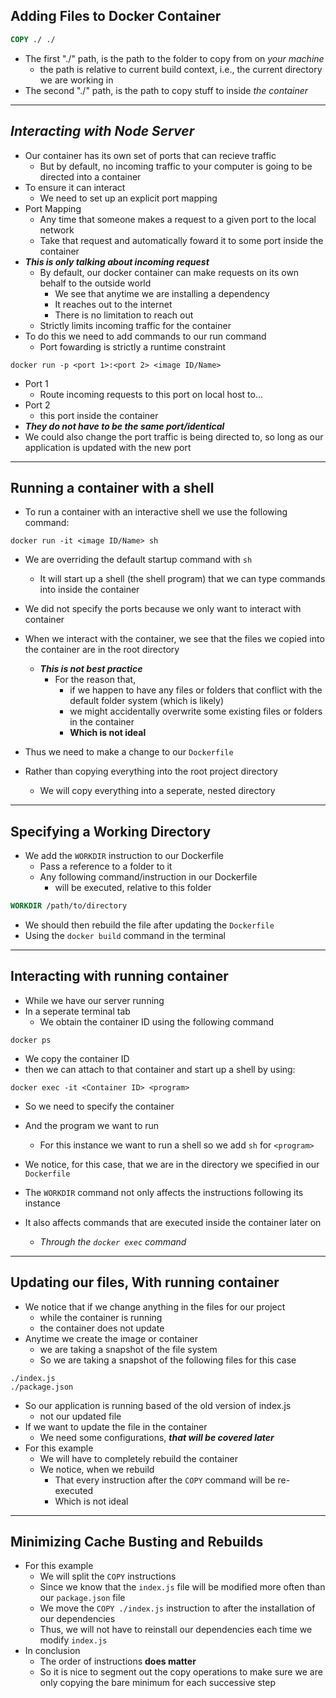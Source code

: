 ## Adding Files to Docker Container

```dockerfile
COPY ./ ./
```

- The first "./" path, is the path to the folder to copy from on *your machine*
    - the path is relative to current build context, i.e., the current directory we are working in
- The second "./" path, is the path to copy stuff to inside *the container*

---

## _Interacting with Node Server_

- Our container has its own set of ports that can recieve traffic
    - But by default, no incoming traffic to your computer is going to be directed into a container
- To ensure it can interact
    - We need to set up an explicit port mapping
- Port Mapping
    - Any time that someone makes a request to a given port to the local network
    - Take that request and automatically foward it to some port inside the container
- **_This is only talking about incoming request_**
    - By default, our docker container can make requests on its own behalf to the outside world
        - We see that anytime we are installing a dependency
        - It reaches out to the internet
        - There is no limitation to reach out
    - Strictly limits incoming traffic for the container
- To do this we need to add commands to our run command
    - Port fowarding is strictly a runtime constraint

```commandline
docker run -p <port 1>:<port 2> <image ID/Name>
```
- Port 1
    - Route incoming requests to this port on local host to...
- Port 2
    - this port inside the container
- **_They do not have to be the same port/identical_**
- We could also change the port traffic is being directed to, so long as our application is updated with the new port

---

## Running a container with a shell

- To run a container with an interactive shell we use the following command:

```commandline
docker run -it <image ID/Name> sh
```

- We are overriding the default startup command with `sh`
    - It will start up a shell (the shell program) that we can type commands into inside the container
- We did not specify the ports because we only want to interact with container

- When we interact with the container, we see that the files we copied into the container are in the root directory
    - **_This is not best practice_**
        - For the reason that,
            - if we happen to have any files or folders that conflict with the default folder system (which is likely)
            - we might accidentally overwrite some existing files or folders in the container
            - **Which is not ideal**
- Thus we need to make a change to our `Dockerfile`
- Rather than copying everything into the root project directory
    - We will copy everything into a seperate, nested directory

---

## Specifying a Working Directory

- We add the `WORKDIR` instruction to our Dockerfile
    - Pass a reference to a folder to it
    - Any following command/instruction in our Dockerfile
        - will be executed, relative to this folder

```dockerfile
WORKDIR /path/to/directory
```

- We should then rebuild the file after updating the `Dockerfile`
- Using the `docker build` command in the terminal

---

## Interacting with running container

- While we have our server running
- In a seperate terminal tab
    - We obtain the container ID using the following command

```commandline
docker ps
```

- We copy the container ID
- then we can attach to that container and start up a shell by using:

```commandline
docker exec -it <Container ID> <program>
```

- So we need to specify the container
- And the program we want to run
    - For this instance we want to run a shell so we add `sh` for `<program>`

- We notice, for this case, that we are in the directory we specified in our `Dockerfile`
- The `WORKDIR` command not only affects the instructions following its instance
- It also affects commands that are executed inside the container later on
    - _Through the `docker exec` command_

---

## Updating our files, With running container

- We notice that if we change anything in the files for our project
    - while the container is running
    - the container does not update
- Anytime we create the image or container
    - we are taking a snapshot of the file system
    - So we are taking a snapshot of the following files for this case
 ```commandline
./index.js
./package.json
```

- So our application is running based of the old version of index.js
    - not our updated file
- If we want to update the file in the container
    - We need some configurations, **_that will be covered later_**
- For this example
    - We will have to completely rebuild the container
    - We notice, when we rebuild
        - That every instruction after the `COPY` command will be re-executed
        - Which is not ideal

---

## Minimizing Cache Busting and Rebuilds

- For this example
    - We will split the `COPY` instructions
    - Since we know that the `index.js` file will be modified more often than our `package.json` file
    - We move the `COPY ./index.js` instruction to after the installation of our dependencies
    - Thus, we will not have to reinstall our dependencies each time we modify `index.js`
- In conclusion
    - The order of instructions **does matter**
    - So it is nice to segment out the copy operations to make sure we are only copying the bare minimum for each successive step
